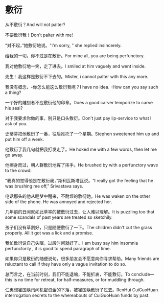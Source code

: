 # 敷衍

<p><span class="chinese">从不敷衍？</span><span class="english">And will not palter?</span></p>

<p><span class="chinese">不要敷衍我！</span><span class="english">Don't palter with me!</span></p>

<p><span class="chinese">“对不起，”她敷衍地说。</span><span class="english">"I'm sorry, " she replied insincerely.</span></p>

<p><span class="chinese">给我的一切，你不过是在敷衍。</span><span class="english">For mine all, you are being perfunctory.</span></p>

<p><span class="chinese">我对他敷衍地一笑，走了进去。</span><span class="english">I smiled at him vaguely and went inside.</span></p>

<p><span class="chinese">先生！我这样是敷衍不下去的。</span><span class="english">Mister, i cannot palter with this any more.</span></p>

<p><span class="chinese">我没有概念，-你怎么能这么敷衍我呢？</span><span class="english">I have no idea. -How can you say such a thing?</span></p>

<p><span class="chinese">一个好的雕刻者不应敷衍他的印章。</span><span class="english">Does a good carver temporize to carve his seal?</span></p>

<p><span class="chinese">对于我要求你做的事，别只是口头敷衍。</span><span class="english">Don't just pay lip-service to what I ask of you.</span></p>

<p><span class="chinese">史蒂芬把他敷衍了一番，往后推托了一个星期。</span><span class="english">Stephen sweetened him up and put him off a week.</span></p>

<p><span class="chinese">他敷衍了我几句就把我打发走了。</span><span class="english">He hoked me with a few words, then let me go away.</span></p>

<p><span class="chinese">他擦身而过，朝人群敷衍地挥了挥手。</span><span class="english">He brushed by with a perfunctory wave to the crowd.</span></p>

<p><span class="chinese">“我真的觉得他是在敷衍我，”斯利瓦斯塔瓦说。</span><span class="english">“I really got the feeling that he was brushing me off,” Srivastava says.</span></p>

<p><span class="chinese">电话那头的他从睡梦中醒来，不耐烦的敷衍她。</span><span class="english">He was waken on the other side of the phone. He was annoyed and rejected her.</span></p>

<p><span class="chinese">几年前的丑闻就如此草率的被敷衍过去，让人难以理解。</span><span class="english">It is puzzling too that some scandals of past years are treated so sketchily.</span></p>

<p><span class="chinese">孩子们没有草割好，只是随便敷衍了一下。</span><span class="english">The children didn't cut the grass properly. All it got was a lick and a promise.</span></p>

<p><span class="chinese">我忙敷衍说自己失眠，过段时间就好了。</span><span class="english">I am busy say him insomnia perfunctorily , it is good to spend paragraph of time.</span></p>

<p><span class="chinese">如果你只是敷衍的随便说句，很多朋友会不愿意向你寻求帮助。</span><span class="english">Many friends are reluctant to call if they have only a vague invitation to do so.</span></p>

<p><span class="chinese">总而言之，在当前时刻，我们不能退缩，不能折衷，不能敷衍。</span><span class="english">To conclude—this is no time for retreat, for half-measures, or for muddling through.</span></p>

<p><span class="chinese">仁惠想崔国焕讯问机密资金的下落，被崔国焕敷衍了过去。</span><span class="english">RenHui CuiGuoHuan interrogation secrets to the whereabouts of CuiGuoHuan funds by past.</span></p>

